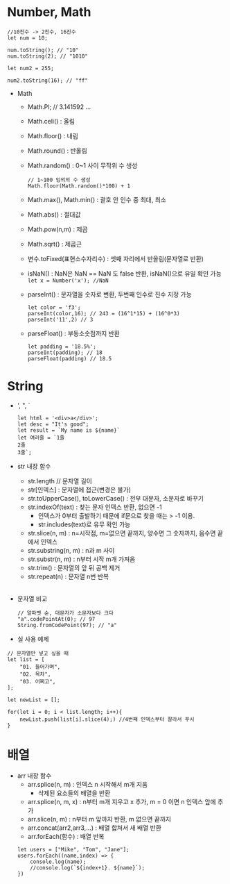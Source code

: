 # Number, Math

```
//10진수 -> 2진수, 16진수
let num = 10;

num.toString(); // "10"
num.toString(2); // "1010"

let num2 = 255;

num2.toString(16); // "ff"
```

- Math

  - Math.PI; // 3.141592 ...
  - Math.celi() : 올림
  - Math.floor() : 내림
  - Math.round() : 반올림
  - Math.random() : 0~1 사이 무작위 수 생성
    ```
    // 1~100 임의의 수 생성
    Math.floor(Math.random()*100) + 1
    ```
  - Math.max(), Math.min() : 괄호 안 인수 중 최대, 최소
  - Math.abs() : 절대값
  - Math.pow(n,m) : 제곱
  - Math.sqrt() : 제곱근
  - 변수.toFixed(표현소수자리수) : 셋째 자리에서 반올림(문자열로 반환)
  - isNaN() : NaN은 NaN == NaN 도 false 반환, isNaN()으로 유일 확인 가능
    `let x = Number('x'); //NaN`

  - parseInt() : 문자열을 숫자로 변환, 두번째 인수로 진수 지정 가능
    ```
    let color = 'f3';
    parseInt(color,16); // 243 = (16^1*15) + (16^0*3)
    parseInt('11',2) // 3
    ```
  - parseFloat() : 부동소숫점까지 반환
    ```
    let padding = '18.5%';
    parseInt(padding); // 18
    parseFloat(padding) // 18.5
    ```

# String

- ', ", `
  ```
  let html = '<div>a</div>';
  let desc = "It's good";
  let result = `My name is ${name}`
  let 여러줄 = `1줄
  2줄
  3줄`;
  ```
- str 내장 함수
  - str.length // 문자열 길이
  - str[인덱스] : 문자열에 접근(변경은 불가)
  - str.toUpperCase(), toLowerCase() : 전부 대문자, 소문자로 바꾸기
  - str.indexOf(text) : 찾는 문자 인덱스 반환, 없으면 -1
    - 인덱스가 0부터 출발하기 때문에 if문으로 찾을 때는 > -1 이용.
    - str.includes(text)로 유무 확인 가능
  - str.slice(n, m) : n=시작점, m=없으면 끝까지, 양수면 그 숫자까지, 음수면 끝에서 인덱스
  - str.substring(n, m) : n과 m 사이
  - str.substr(n, m) : n부터 시작 m개 가져옴
  - str.trim() : 문자열의 앞 뒤 공백 제거
  - str.repeat(n) : 문자열 n번 반복
    <br><br>
- 문자열 비교

  ```
  // 알파벳 순, 대문자가 소문자보다 크다
  "a".codePointAt(0); // 97
  String.fromCodePoint(97); // "a"
  ```

- 실 사용 예제

```
// 문자열만 넣고 싶을 때
let list = [
    "01. 들어가며",
    "02. 목차",
    "03. 어쩌고",
];

let newList = [];

for(let i = 0; i < list.length; i++){
    newList.push(list[i].slice(4);) //4번째 인덱스부터 잘라서 푸시
}
```

# 배열

- arr 내장 함수
  - arr.splice(n, m) : 인덱스 n 시작해서 m개 지움
    - 삭제된 요소들의 배열을 반환
  - arr.splice(n, m, x) : n부터 m개 지우고 x 추가, m = 0 이면 n 인덱스 앞에 추가
  - arr.slice(n, m) : n부터 m 앞까지 반환, m 없으면 끝까지
  - arr.concat(arr2,arr3,...) : 배열 합쳐서 새 배열 반환
  - arr.forEach(함수) : 배열 반복
  ```
  let users = ["Mike", "Tom", "Jane"];
  users.forEach((name,index) => {
      console.log(name);
      //console.log(`${index+1}. ${name}`);
  })
  ```
